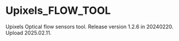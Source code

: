 # Upixels_FLOW_TOOL
Upixels Optical flow sensors tool.
Release version 1.2.6 in 20240220.
Upload 2025.02.11.